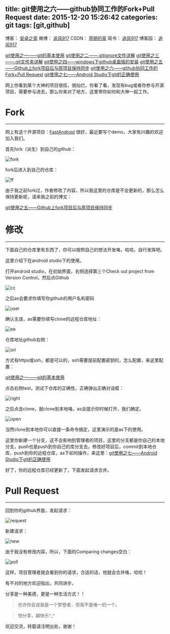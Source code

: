 title: git使用之六——github协同工作的Fork+Pull Request
date: 2015-12-20 15:26:42
categories: git
tags: [git,github]
---

博客：	[安卓之家](http://jp1017.gitcafe.io/)
微博：	[追风917](http://weibo.com/1321395433/profile?topnav=1&wvr=6)
CSDN：	[蒋朋的家](http://blog.csdn.net/u010331406)
简书：	[追风917](http://www.jianshu.com/users/8cb49b5ad78b/latest_articles)
博客园：	[追风917](http://www.cnblogs.com/jp1017/)


[git使用之一——git的基本使用](http://jp1017.gitcafe.io/2015/12/20/git%E4%BD%BF%E7%94%A8%E4%B9%8B%E4%B8%80%E2%80%94%E2%80%94git%E7%9A%84%E5%9F%BA%E6%9C%AC%E4%BD%BF%E7%94%A8/)
[git使用之二——.gitignore文件详解](http://jp1017.gitcafe.io/2015/12/20/git%E4%BD%BF%E7%94%A8%E4%B9%8B%E4%BA%8C%E2%80%94%E2%80%94-gitignore%E6%96%87%E4%BB%B6%E8%AF%A6%E8%A7%A3/)
[git使用之三——.git文件夹详解](http://jp1017.gitcafe.io/2015/12/20/git%E4%BD%BF%E7%94%A8%E4%B9%8B%E4%B8%89%E2%80%94%E2%80%94-git%E6%96%87%E4%BB%B6%E5%A4%B9%E8%AF%A6%E8%A7%A3/)
[git使用之四——windows下github桌面版的安装](http://jp1017.gitcafe.io/2015/12/20/git%E4%BD%BF%E7%94%A8%E4%B9%8B%E5%9B%9B%E2%80%94%E2%80%94windows%E4%B8%8Bgithub%E6%A1%8C%E9%9D%A2%E7%89%88%E7%9A%84%E5%AE%89%E8%A3%85/)
[git使用之五——Github上fork项目后与原项目保持同步](http://jp1017.gitcafe.io/2015/12/20/git%E4%BD%BF%E7%94%A8%E4%B9%8B%E4%BA%94%E2%80%94%E2%80%94Github%E4%B8%8Afork%E9%A1%B9%E7%9B%AE%E5%90%8E%E4%B8%8E%E5%8E%9F%E9%A1%B9%E7%9B%AE%E4%BF%9D%E6%8C%81%E5%90%8C%E6%AD%A5/)
[git使用之六——github协同工作的Fork+Pull Request](http://jp1017.gitcafe.io/2015/12/20/git%E4%BD%BF%E7%94%A8%E4%B9%8B%E5%85%AD%E2%80%94%E2%80%94github%E5%8D%8F%E5%90%8C%E5%B7%A5%E4%BD%9C%E7%9A%84Fork-Pull-Request/)
[git使用之七——Android Studio下git的正确使用](http://jp1017.gitcafe.io/2015/12/20/git%E4%BD%BF%E7%94%A8%E4%B9%8B%E4%B8%83%E2%80%94%E2%80%94Android-Studio%E4%B8%8Bgit%E7%9A%84%E6%AD%A3%E7%A1%AE%E4%BD%BF%E7%94%A8/)

网上你看到某个大神的项目很炫，很灿烂，你看了看，发现有bug或者你参与开源项目，需要参与进去，那么你来对了地方，这里带你如何和大神一起工作。

# Fork
---

网上有这个开源项目：[FastAndroid](https://github.com/huntermr/FastAndroid)
很好，最近要写个demo，大家有兴趣的欢迎加入我们。

<!--more-->

首先fork（派生）到自己的github：

![fork](http://7xlah4.com1.z0.glb.clouddn.com/20150926104337.png)

fork后进入到自己的仓库：

![ff](http://7xlah4.com1.z0.glb.clouddn.com/20150926104456.png)

由于我之前fork过，作者修改了内容，所以我这里的仓库是不会更新的，那么怎么保持更新呢，请来我之前的博文：

[git使用之五——Github上fork项目后与原项目保持同步](http://jp1017.gitcafe.io/2015/09/18/git%E4%BD%BF%E7%94%A8%E4%B9%8B%E4%BA%94%E2%80%94%E2%80%94Github%E4%B8%8Afork%E9%A1%B9%E7%9B%AE%E5%90%8E%E4%B8%8E%E5%8E%9F%E9%A1%B9%E7%9B%AE%E4%BF%9D%E6%8C%81%E5%90%8C%E6%AD%A5/)

# 修改
---

下面自己的仓库里有东西了，你可以按照自己的想法开发咯，哈哈，自行发挥吧。

这里介绍下在android studio下的使用。

打开android studio，在初始界面，右侧选择第三个Check out project from Version Control，然后点Github

![cc](http://7xlah4.com1.z0.glb.clouddn.com/20150926105007.png)

之后as会要求你填写你github的用户名和密码

![user](http://7xlah4.com1.z0.glb.clouddn.com/20150926105040.png)

确认无误，as需要你填写clone的远程仓库地址：

![ee](http://7xlah4.com1.z0.glb.clouddn.com/20150926105745.png)

仓库地址github右侧：

![ori](http://7xlah4.com1.z0.glb.clouddn.com/20150926105500.png)

方式有https或ssh，都是可以的，ssh需要提前配置密钥的，怎么配置，来这里配置：

[git使用之一——git的基本使用](http://jp1017.gitcafe.io/2015/09/17/git%E4%BD%BF%E7%94%A8%E4%B9%8B%E4%B8%80%E2%80%94%E2%80%94git%E7%9A%84%E5%9F%BA%E6%9C%AC%E4%BD%BF%E7%94%A8/)

点击右侧test，测试下仓库的正确性，正确弹出正确对话框：

![right](http://7xlah4.com1.z0.glb.clouddn.com/20150926105759.png)

之后点击clone，就clone到本地咯，as会提示你时候打开，我们确定。

![open](http://7xlah4.com1.z0.glb.clouddn.com/20150926105900.png)

当然clone到本地你可以直接一条命令搞定，这里演示的是as下的使用。

这里你新建一个分支，这不会影响到管理者的项目，这里的分支都是你自己的本地分支，push也是push到你自己的库分支去。修改好项目后，commit到本地仓库，push到你的远程仓库，as下如何操作，来这里：[git使用之七——Android Studio下git的正确使用](http://jp1017.gitcafe.io/2015/09/20/git%E4%BD%BF%E7%94%A8%E4%B9%8B%E4%B8%83%E2%80%94%E2%80%94Android%20Studio%E4%B8%8Bgit%E7%9A%84%E6%AD%A3%E7%A1%AE%E4%BD%BF%E7%94%A8/)

好了，你的远程仓库已经更新了，下面发起请求合并。

# Pull Request
---

回到你的github界面，发起请求：

![request](http://7xlah4.com1.z0.glb.clouddn.com/20150926134621.png)

新建请求：

![new](http://7xlah4.com1.z0.glb.clouddn.com/20150926134647.png)

由于我没有修改内容，所以，下面的Comparing changes空白：

![poll](http://7xlah4.com1.z0.glb.clouddn.com/20150926134707.png)

这样，项目管理者就会看到你的请求，合适的话，他就会合并咯，哈哈！

有不对的地方欢迎指出，共同进步。

分享是一种美德，更是一种生活方式！！

>也许你会说我是一个梦想者，但我不是唯一的一个。

>悦分享，越快乐^_^

欢迎交流，转载请注明出处，谢谢！